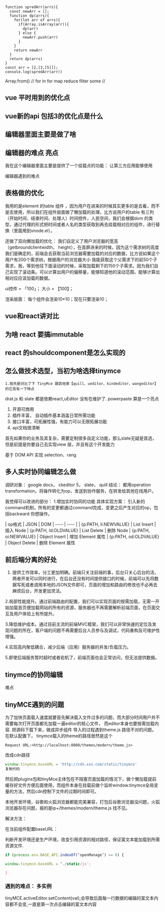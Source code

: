```JS
function spredArr(arrs){
  const newArr = [];
  function dp(arrs){
    for(let arr of arrs){
      if(Array.isArray(arr)){
        dp(arr)
      } else {
        newArr.push(arr)
      }
    }
    return newArr
  }
  return dp(arrs)
}
const arr = [2,[3,[5]]];
console.log(spredArr(arr))
```

Array.from()
// for in for map reduce filter  some
//

## vue 平时用到的优化点

## vue新的api 包括3的优化点是什么

## 编辑器里面主要是做了啥

## 编辑器的难点 亮点

  我在这个编辑器里面主要是提供了一个挂载点的功能：
  让第三方应用能够使用

  编辑器遇到的难点

## 表格做的优化

  我用的是element 的table 组件 ，因为用户在进来的时候其实更多的是去看，而不是去使用，所以我们在组件层面做了懒加载的处理，比方说用户的table 有三列（开始时间、结束时间、处理人）时间控件，人民空间，我们会根据dom 的类型，通过代理的形式把时间或者人名的类型获取到再去挂载相对应的组件，进行替换（里面用到vnode.el）。

  还做了双向懒加载的优化：
    我们自定义了用户浏览器的宽高（getbroundclientwidth， height），在首屏进来的时候，因为这个需求树的高度我们是确定的，前端会去获取当前浏览器需要加载的对应的数据，比方说如果这个用户有200个需求树，根据用户的浏览器大小 我能获取这个父需求下的前50个子需求，我，等到他往下面滚动的时候，采取加载剩下的150个子需求。因为我们自己实现了滚动条。可以计算出用户的偏移量，能够知道他的滚动范围，能够计算出相对应应该加载的数据。

  ui控件 = 「100」； 大小 = 【100】；

  渲染层面： 每个组件会渲染10*10；现在只要渲染10；

## vue和react讲对比

## 为啥 react 要搞immutable

## react 的shouldcomponent是怎么实现的

## 怎么做技术选型，当初为啥选择tinymce

    1.我先是对比了下 TinyMce 跟其他家【quill、ueditor、kindeditor、wangeditor】的它具有一下特点

drat.js 和 slate 都是依赖react,uEditor 没有在维护了. powerpaste 算是一个亮点

1. 开源可商用
1. 插件丰富， 自动插件基本涵盖日常所需功能
1. 接口丰富，可拓展性强，有能力可以无限拓展功能
1. api文档很清晰

首先如果你的业务及其复杂，需要定制很多自定义功能，那么slate无疑是首选，但是前提是你要自己去实现view 层，并且有这个开发能力  

基于 DOM API 实现 selection、rang

## 多人实时协同编辑怎么做

调研对象： google docs， ckeditor 5， slate， quill
结论： 都用operation transformation，将操作转化为op，发送到协作服务，在转发给其他在线用户。

我觉得可以改进的部分：
1.增加实时协同的功能
 具体实现方案： 引入新的command机制，所有的变更都通过command完成，变更之后产生对应的op，包括backward 你想操作。

|  op格式   | JSON  |  DOM
|  ----  | ----  |
| {p:PATH, li:NEWVALUE}  | List Insert | 插入 Node
| {p:PATH, ld:OLDVALUE}  | List Delete | 删除 Node
| {p:PATH, oi:NEWVALUE}  | Object Insert | 增加 Element 属性
| {p:PATH, od:OLDVALUE}  | Object Delete | 删除 Element 属性

## 前后端分离的好处

1. 提供工作效率，分工更加明确。前端只关注前端的事，后台只关心后台的活，两者开发可以同时进行，在后台还没有时间提供接口的时候，前端可以先将数据写死或者调用本地的JSON文件即可，页面的增加和路由的修改也不必再去麻烦后台，开发更加灵活。

2.局部性能提升。通过前端路由的配置，我们可以实现页面的按需加载，无需一开始加载首页便加载网站的所有的资源，服务器也不再需要解析前端页面，在页面交互及用户体验上有所提升。

3.降低维护成本。通过目前主流的前端MVC框架，我们可以非常快速的定位及发现问题的所在，客户端的问题不再需要后台人员参与及调试，代码重构及可维护性增强。

4.实现高内聚低耦合，减少后端（应用）服务器的并发/负载压力。

5.即使后端服务暂时超时或者宕机了，前端页面也会正常访问，但无法提供数据。

## tinymce的协同编辑

难点

## tinyMCE遇到的问题

为了加快页面载入速度就要首先解决载入文件过多的问题，而大部分时间用户并不需要每次打开页面都先加载一遍editor的核心文件，
而editor本身也要按需加载内容.
把源码下载下来，做成异步组件
导入的过程遇到theme.js 路径不对的问题。
在默认配置下， tinymce载入的theme的路径居然是这个

```JS
Request URL:<http://localhost:8080/themes/modern/theme.js>
```

改成cdn路径

```javascript
window.tinymce.baseURL = 'http://cdn.xxx.com/static/tinymce'
复制代码
```

然后把plugins包和tinyMce主体包在不阻塞页面加载的情况下，做个懒加载提前缓存好文件方便后面使用，而组件本身在挂载前做个监听window.tinymce全局变量的方法，然后cdn控制下文件的过期时间即可。

本地开发环境，谷歌和火狐浏览器都能完美兼容，打包后谷歌浏览器没问题，火狐浏览器存在问题，报的是ip+/themes/modern/theme.js 找不见。

解决方法：

在当前组件配置baseURL：

判断开发环境还是生产环境，改变引用资源的相对路径，保证富文本能加载到所需资源文件.

```js
if (process.env.BASE_API.indexOf(‘openManage’) >= 0) {

window.tinymce.baseURL = ‘./static/js’;

}
```

### 遇到的难点： 多实例

tinyMCE.activeEditor.setContent(val);会导致后面每一行数据的编辑的富文本内容都不会变,一直是第一次点击编辑的富文本内容
